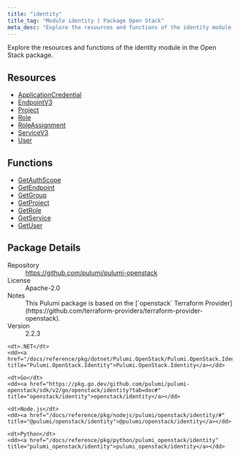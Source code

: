 ```yaml
---
title: "identity"
title_tag: "Module identity | Package Open Stack"
meta_desc: "Explore the resources and functions of the identity module in the Open Stack package."
---
```


<!-- WARNING: this file was generated by Pulumi Docs Generator. -->
<!-- Do not edit by hand unless you're certain you know what you are doing! -->

Explore the resources and functions of the identity module in the Open Stack package.

<h2 id="resources">Resources</h2>
<ul class="api">
    <li><a href="applicationcredential" title="ApplicationCredential"><span class="symbol resource"></span>ApplicationCredential</a></li>
    <li><a href="endpointv3" title="EndpointV3"><span class="symbol resource"></span>EndpointV3</a></li>
    <li><a href="project" title="Project"><span class="symbol resource"></span>Project</a></li>
    <li><a href="role" title="Role"><span class="symbol resource"></span>Role</a></li>
    <li><a href="roleassignment" title="RoleAssignment"><span class="symbol resource"></span>RoleAssignment</a></li>
    <li><a href="servicev3" title="ServiceV3"><span class="symbol resource"></span>ServiceV3</a></li>
    <li><a href="user" title="User"><span class="symbol resource"></span>User</a></li>
</ul>

<h2 id="functions">Functions</h2>
<ul class="api">
    <li><a href="getauthscope" title="GetAuthScope"><span class="symbol function"></span>GetAuthScope</a></li>
    <li><a href="getendpoint" title="GetEndpoint"><span class="symbol function"></span>GetEndpoint</a></li>
    <li><a href="getgroup" title="GetGroup"><span class="symbol function"></span>GetGroup</a></li>
    <li><a href="getproject" title="GetProject"><span class="symbol function"></span>GetProject</a></li>
    <li><a href="getrole" title="GetRole"><span class="symbol function"></span>GetRole</a></li>
    <li><a href="getservice" title="GetService"><span class="symbol function"></span>GetService</a></li>
    <li><a href="getuser" title="GetUser"><span class="symbol function"></span>GetUser</a></li>
</ul>

<h2 id="package-details">Package Details</h2>
<dl class="package-details">
	<dt>Repository</dt>
	<dd><a href="https://github.com/pulumi/pulumi-openstack">https://github.com/pulumi/pulumi-openstack</a></dd>
	<dt>License</dt>
	<dd>Apache-2.0</dd>
	<dt>Notes</dt>
	<dd>This Pulumi package is based on the [`openstack` Terraform Provider](https://github.com/terraform-providers/terraform-provider-openstack).</dd>
	<dt>Version</dt>
	<dd>2.2.3</dd>
</dl>



<dl class="tabular">

    <dt>.NET</dt>
    <dd><a href="/docs/reference/pkg/dotnet/Pulumi.OpenStack/Pulumi.OpenStack.Identity.html" title="Pulumi.OpenStack.Identity">Pulumi.OpenStack.Identity</a></dd>

    <dt>Go</dt>
    <dd><a href="https://pkg.go.dev/github.com/pulumi/pulumi-openstack/sdk/v2/go/openstack/identity?tab=doc#" title="openstack/identity">openstack/identity</a></dd>

    <dt>Node.js</dt>
    <dd><a href="/docs/reference/pkg/nodejs/pulumi/openstack/identity/#" title="@pulumi/openstack/identity">@pulumi/openstack/identity</a></dd>

    <dt>Python</dt>
    <dd><a href="/docs/reference/pkg/python/pulumi_openstack/identity" title="pulumi_openstack/identity">pulumi_openstack/identity</a></dd>

</dl>

